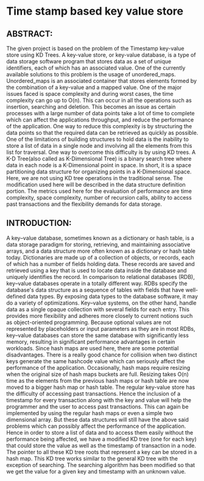 # Time stamp based key value store
## ABSTRACT:
The given project is based on the problem of the Timestamp key-value
store using KD Trees. A key-value store, or key-value database, is a type of
data storage software program that stores data as a set of unique
identifiers, each of which has an associated value. One of the currently
available solutions to this problem is the usage of unordered_maps.
Unordered_maps is an associated container that stores elements formed
by the combination of a key-value and a mapped value. One of the major
issues faced is space complexity and during worst cases, the time
complexity can go up to O(n). This can occur in all the operations such as
insertion, searching and deletion. This becomes an issue as certain
processes with a large number of data points take a lot of time to
complete which can affect the applications throughput, and reduce the
performance of the application. One way to reduce this complexity is by
structuring the data points so that the required data can be retrieved as
quickly as possible. One of the limitations of building structures to hold
data is the inability to store a list of data in a single node and involving all
the elements from this list for traversal. One way to overcome this difficulty
is by using KD trees. A K-D Tree(also called as K-Dimensional Tree) is a
binary search tree where data in each node is a K-Dimensional point in
space. In short, it is a space partitioning data structure for organizing
points in a K-Dimensional space. Here, we are not using KD tree operations
in the traditional sense. The modification used here will be described in the
data structure definition portion. The metrics used here for the evaluation
of performance are time complexity, space complexity, number of
recursion calls, ability to access past transactions and the flexibility
demands for data storage.
## INTRODUCTION:
A key–value database, sometimes known as a dictionary or hash table, is a
data storage paradigm for storing, retrieving, and maintaining associative
arrays, and a data structure more often known as a dictionary or hash
table today. Dictionaries are made up of a collection of objects, or records,
each of which has a number of fields holding data. These records are
saved and retrieved using a key that is used to locate data inside the
database and uniquely identifies the record.
In comparison to relational databases (RDB), key–value databases operate
in a totally different way. RDBs specify the database's data structure as a
sequence of tables with fields that have well-defined data types. By
exposing data types to the database software, it may do a variety of
optimizations. Key–value systems, on the other hand, handle data as a
single opaque collection with several fields for each entry. This provides
more flexibility and adheres more closely to current notions such as
object-oriented programming. Because optional values are not
represented by placeholders or input parameters as they are in most
RDBs, key–value databases can store the same database with significantly
less memory, resulting in significant performance advantages in certain
workloads.
Since hash maps are used here, there are some potential disadvantages.
There is a really good chance for collision when two distinct keys generate
the same hashcode value which can seriously affect the performance of
the application. Occasionally, hash maps require resizing when the
original size of hash maps buckets are full. Resizing takes O(n) time as the
elements from the previous hash maps or hash table are now moved to a
bigger hash map or hash table.
The regular key-value store has the difficulty of accessing past
transactions. Hence the inclusion of a timestamp for every transaction
along with the key and value will help the programmer and the user to
access past transactions. This can again be implemented by using the
regular hash maps or even a simple two dimensional array. But these data
structures will still have the above said problems which can possibly affect
the performance of the application.
Hence in order to store a list of data and to access them easily without the
performance being affected, we have a modified KD tree (one for each key)
that could store the value as well as the timestamp of transaction in a
node. The pointer to all these KD tree roots that represent a key can be
stored in a hash map.
This KD tree works similar to the general KD tree with the exception of
searching. The searching algorithm has been modified so that we get the
value for a given key and timestamp with an unknown value.

